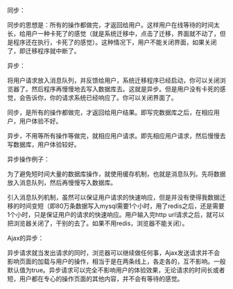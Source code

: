 同步：

同步的思想是：所有的操作都做完，才返回给用户。这样用户在线等待的时间太长，给用户一种卡死了的感觉（就是系统迁移中，点击了迁移，界面就不动了，但是程序还在执行，卡死了的感觉）。这种情况下，用户不能关闭界面，如果关闭了，即迁移程序就中断了。

异步：

将用户请求放入消息队列，并反馈给用户，系统迁移程序已经启动，你可以关闭浏览器了。然后程序再慢慢地去写入数据库去。这就是异步。但是用户没有卡死的感觉，会告诉你，你的请求系统已经响应了。你可以关闭界面了。

同步，是所有的操作都做完，才返回给用户结果。即写完数据库之后，在相应用户，用户体验不好。

异步，不用等所有操作等做完，就相应用户请求。即先相应用户请求，然后慢慢去写数据库，用户体验较好。

异步操作例子：

为了避免短时间大量的数据库操作，就使用缓存机制，也就是消息队列。先将数据放入消息队列，然后再慢慢写入数据库。

引入消息队列机制，虽然可以保证用户请求的快速响应，但是并没有使得我数据迁移的时间变短（即80万条数据写入mysql需要1个小时，用了redis之后，还是需要1个小时，只是保证用户的请求的快速响应。用户输入完http url请求之后，就可以把浏览器关闭了，干别的去了。如果不用redis，浏览器不能关闭）。



Ajax的异步：



异步请求就当发出请求的同时，浏览器可以继续做任何事，Ajax发送请求并不会影响页面的加载与用户的操作，相当于是在两条线上，各走各的，互不影响。一般默认值为true。异步请求可以完全不影响用户的体验效果，无论请求的时间长或者短，用户都在专心的操作页面的其他内容，并不会有等待的感觉。